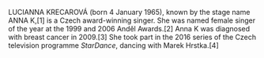 LUCIANNA KRECAROVÁ (born 4 January 1965), known by the stage name ANNA K,[1] is a Czech award-winning singer. She was named female singer of the year at the 1999 and 2006 Anděl Awards.[2] Anna K was diagnosed with breast cancer in 2009.[3] She took part in the 2016 series of the Czech television programme _StarDance_, dancing with Marek Hrstka.[4]
